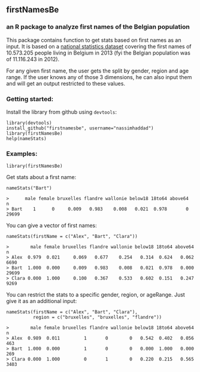 ## firstNamesBe

### an R package to analyze first names of the Belgian population

This package contains function to get stats based on first names as an input. It is based on a [national statistics dataset](http://statbel.fgov.be/fr/modules/publications/statistiques/population/prenoms_de_la_population_totale.jsp) covering the first names of 10.573.205 people living in Belgium in 2013 (fyi the Belgian population was of 11.116.243 in 2012).

For any given first name, the user gets the split by gender, region and age range. If the user knows any of those 3 dimensions, he can also input them and will get an output restricted to these values. 

### Getting started: 

Install the library from github using `devtools`:

    library(devtools)
    install_github("firstnamesbe", username="nassimhaddad")
    library(firstNamesBe)
    help(nameStats)

### Examples:

    library(firstNamesBe)
    
Get stats about a first name:
    
    nameStats("Bart")
    
    >      male female bruxelles flandre wallonie below18 18to64 above64     n
    > Bart    1      0     0.009   0.983    0.008   0.021  0.978       0 29699
    
You can give a vector of first names:

    nameStats(firstName = c("Alex", "Bart", "Clara"))
    
    >        male female bruxelles flandre wallonie below18 18to64 above64     n
    > Alex  0.979  0.021     0.069   0.677    0.254   0.314  0.624   0.062  6690
    > Bart  1.000  0.000     0.009   0.983    0.008   0.021  0.978   0.000 29699
    > Clara 0.000  1.000     0.100   0.367    0.533   0.602  0.151   0.247  9269

You can restrict the stats to a specific gender, region, or ageRange. Just give it as an additional input:

    nameStats(firstName = c("Alex", "Bart", "Clara"),
              region = c("bruxelles", "bruxelles", "flandre"))
              
    >        male female bruxelles flandre wallonie below18 18to64 above64    n
    > Alex  0.989  0.011         1       0        0   0.542  0.402   0.056  463
    > Bart  1.000  0.000         1       0        0   0.000  1.000   0.000  269
    > Clara 0.000  1.000         0       1        0   0.220  0.215   0.565 3403
